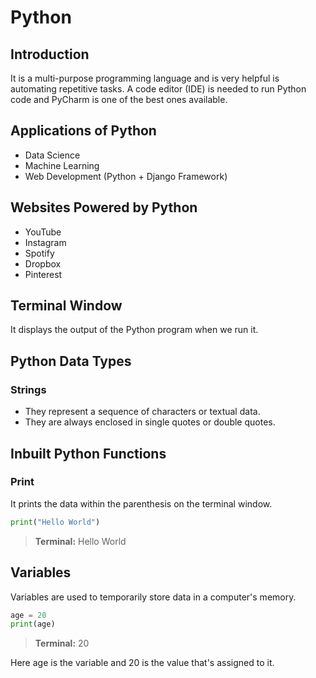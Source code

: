 # Python
## Introduction
It is a multi-purpose programming language and is very helpful is automating repetitive tasks. A code editor (IDE) is needed to run Python code and PyCharm is one of the best ones available.
## Applications of Python
* Data Science
* Machine Learning
* Web Development (Python + Django Framework)
## Websites Powered by Python
* YouTube
* Instagram
* Spotify
* Dropbox
* Pinterest
## Terminal Window
It displays the output of the Python program when we run it.
## Python Data Types
### Strings
* They represent a sequence of characters or textual data.
* They are always enclosed in single quotes or double quotes.
## Inbuilt Python Functions
### Print
It prints the data within the parenthesis on the terminal window.
```py
print("Hello World")
```
> **Terminal:** Hello World
## Variables
Variables are used to temporarily store data  in a computer's memory.
```py
age = 20
print(age)
```
> **Terminal:** 20

Here age is the variable and 20 is the value that's assigned to it.


